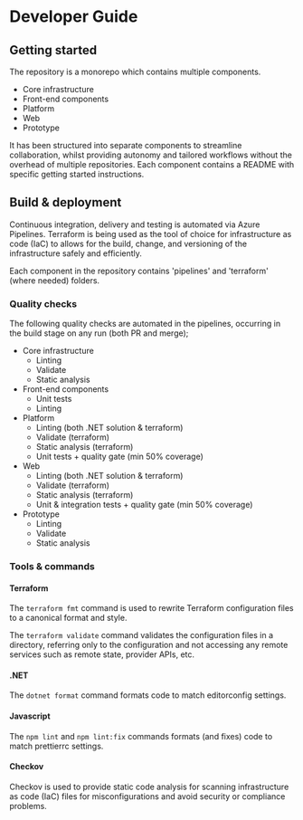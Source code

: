 # Developer Guide

## Getting started

The repository is a monorepo which contains multiple components. 

- Core infrastructure 
- Front-end components 
- Platform
- Web
- Prototype

It has been structured into separate components to streamline collaboration, whilst providing autonomy and tailored workflows without the overhead of multiple repositories. Each component contains a README with specific getting started instructions.

## Build & deployment 

Continuous integration, delivery and testing is automated via Azure Pipelines. Terraform is being used as the tool of choice for infrastructure as code (IaC) to allows for the build, change, and versioning of the infrastructure safely and efficiently.

Each component in the repository contains 'pipelines' and 'terraform' (where needed) folders.

### Quality checks

The following quality checks are automated in the pipelines, occurring in the build stage on any run (both PR and merge);

- Core infrastructure
  - Linting
  - Validate
  - Static analysis
- Front-end components
  - Unit tests
  - Linting
- Platform
  - Linting (both .NET solution & terraform)
  - Validate (terraform)
  - Static analysis (terraform)
  - Unit tests + quality gate (min 50% coverage)
- Web
  - Linting (both .NET solution & terraform)
  - Validate (terraform)
  - Static analysis (terraform)
  - Unit & integration tests + quality gate (min 50% coverage)
- Prototype
  - Linting
  - Validate
  - Static analysis

### Tools & commands

#### Terraform
The `terraform fmt` command is used to rewrite Terraform configuration files to a canonical format and style.

The `terraform validate` command validates the configuration files in a directory, referring only to the configuration and not accessing any remote services such as remote state, provider APIs, etc.

#### .NET
The `dotnet format` command formats code to match editorconfig settings.

#### Javascript
The `npm lint` and `npm lint:fix` commands formats (and fixes) code to match prettierrc settings. 

#### Checkov
Checkov is used to provide static code analysis for scanning infrastructure as code (IaC) files for misconfigurations and avoid security or compliance problems. 